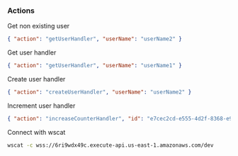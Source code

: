 ### Actions

Get non existing user

```json
{ "action": "getUserHandler", "userName": "userName2" }
```

Get user handler

```json
{ "action": "getUserHandler", "userName": "userName1" }
```

Create user handler

```json
{ "action": "createUserHandler", "userName": "userName2" }
```

Increment user handler

```json
{ "action": "increaseCounterHandler", "id": "e7cec2cd-e555-4d2f-8368-e9ea6cabe667", "incrementValue": 20 }
```

Connect with wscat

```bash
wscat -c wss://6ri9wdx49c.execute-api.us-east-1.amazonaws.com/dev
```
